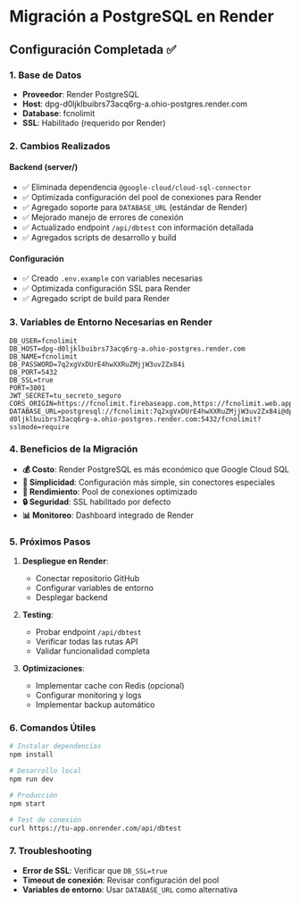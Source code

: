 # Migración a PostgreSQL en Render

## Configuración Completada ✅

### 1. Base de Datos
- **Proveedor**: Render PostgreSQL
- **Host**: dpg-d0ljklbuibrs73acq6rg-a.ohio-postgres.render.com
- **Database**: fcnolimit
- **SSL**: Habilitado (requerido por Render)

### 2. Cambios Realizados

#### Backend (server/)
- ✅ Eliminada dependencia `@google-cloud/cloud-sql-connector`
- ✅ Optimizada configuración del pool de conexiones para Render
- ✅ Agregado soporte para `DATABASE_URL` (estándar de Render)
- ✅ Mejorado manejo de errores de conexión
- ✅ Actualizado endpoint `/api/dbtest` con información detallada
- ✅ Agregados scripts de desarrollo y build

#### Configuración
- ✅ Creado `.env.example` con variables necesarias
- ✅ Optimizada configuración SSL para Render
- ✅ Agregado script de build para Render

### 3. Variables de Entorno Necesarias en Render

```env
DB_USER=fcnolimit
DB_HOST=dpg-d0ljklbuibrs73acq6rg-a.ohio-postgres.render.com
DB_NAME=fcnolimit
DB_PASSWORD=7q2xgVxDUrE4hwXXRuZMjjW3uv2Zx84i
DB_PORT=5432
DB_SSL=true
PORT=3001
JWT_SECRET=tu_secreto_seguro
CORS_ORIGIN=https://fcnolimit.firebaseapp.com,https://fcnolimit.web.app,http://localhost:5000,http://localhost:8100
DATABASE_URL=postgresql://fcnolimit:7q2xgVxDUrE4hwXXRuZMjjW3uv2Zx84i@dpg-d0ljklbuibrs73acq6rg-a.ohio-postgres.render.com:5432/fcnolimit?sslmode=require
```

### 4. Beneficios de la Migración

- **💰 Costo**: Render PostgreSQL es más económico que Google Cloud SQL
- **🔧 Simplicidad**: Configuración más simple, sin conectores especiales
- **🚀 Rendimiento**: Pool de conexiones optimizado
- **🔒 Seguridad**: SSL habilitado por defecto
- **📊 Monitoreo**: Dashboard integrado de Render

### 5. Próximos Pasos

1. **Despliegue en Render**:
   - Conectar repositorio GitHub
   - Configurar variables de entorno
   - Desplegar backend

2. **Testing**:
   - Probar endpoint `/api/dbtest`
   - Verificar todas las rutas API
   - Validar funcionalidad completa

3. **Optimizaciones**:
   - Implementar cache con Redis (opcional)
   - Configurar monitoring y logs
   - Implementar backup automático

### 6. Comandos Útiles

```bash
# Instalar dependencias
npm install

# Desarrollo local
npm run dev

# Producción
npm start

# Test de conexión
curl https://tu-app.onrender.com/api/dbtest
```

### 7. Troubleshooting

- **Error de SSL**: Verificar que `DB_SSL=true`
- **Timeout de conexión**: Revisar configuración del pool
- **Variables de entorno**: Usar `DATABASE_URL` como alternativa
